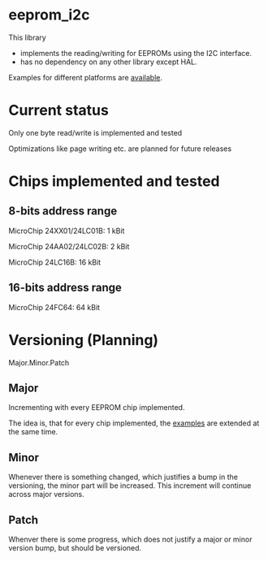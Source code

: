 # eeprom_i2c
This library
* implements the reading/writing for EEPROMs using the I2C interface.
* has no dependency on any other library except HAL.

Examples for different platforms are [available](https://github.com/hgrodriguez/eeprom_i2c_examples).

# Current status
Only one byte read/write is implemented and tested

Optimizations like page writing etc. are planned for future releases

# Chips implemented and tested

## 8-bits address range
MicroChip 24XX01/24LC01B: 1 kBit

MicroChip 24AA02/24LC02B: 2 kBit

MicroChip 24LC16B: 16 kBit

## 16-bits address range
MicroChip 24FC64: 64 kBit

# Versioning (Planning)
Major.Minor.Patch

## Major
Incrementing with every EEPROM chip implemented.

The idea is, that for every chip implemented, the [examples](https://github.com/hgrodriguez/eeprom_i2c_examples) are extended at the same time.

## Minor
Whenever there is something changed, which justifies a bump in the versioning, the minor part will be increased. This increment will continue across major versions.

## Patch
Whenver there is some progress, which does not justify a major or minor version bump, but should be versioned.
